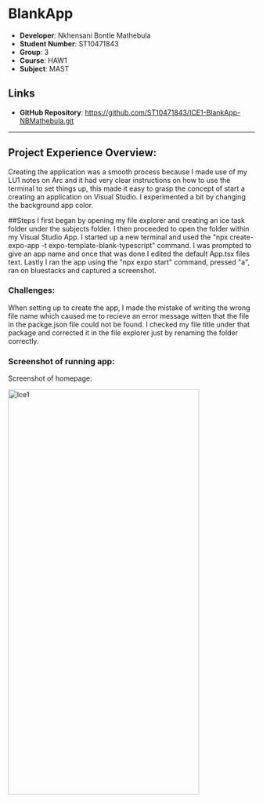 # BlankApp
- **Developer**: Nkhensani Bontle Mathebula
- **Student Number**: ST10471843
- **Group**: 3
- **Course**: HAW1
- **Subject**: MAST

## Links
- **GitHub Repository**: https://github.com/ST10471843/ICE1-BlankApp-NBMathebula.git

---

## Project Experience Overview:

Creating the application was a smooth process because I made use of my LU1 notes on Arc and it had very clear instructions on how to use the terminal to set things up, this made
it easy to grasp the concept of start a creating an application on Visual Studio. I experimented a bit by changing the background app color.

##Steps
I first began by opening my file explorer and creating an ice task folder under the subjects folder. I then proceeded to open the folder within my Visual Studio App. 
I started up a new terminal and used the "npx create-expo-app -t expo-template-blank-typescript" command. I was prompted to give an app name and once that was done I edited the 
default App.tsx files text. Lastly I ran the app using the "npx expo start" command, pressed "a", ran on bluestacks and captured a screenshot.

### Challenges:
When setting up to create the app, I made the mistake of writing the wrong file name which caused me to recieve an error message witten that the file in the packge.json file could not be found.
I checked my file title under that package and corrected it in the file explorer just by renaming the folder correctly.

### Screenshot of running app:
Screenshot of homepage:

<img width="390" height="826" alt="Ice1" src="https://github.com/user-attachments/assets/d18cd0fb-bb91-472c-9f2e-e271baf35acc" />

